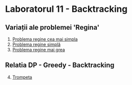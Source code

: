 # Laboratorul 11 - Backtracking

## Variații ale problemei 'Regina'
1. [Problema regine cea mai simpla](https://www.pbinfo.ro/probleme/1281/regine1)
2. [Problema regine simplă](https://www.nerdarena.ro/problema/regine)
3. [Problema regine mai grea](https://www.infoarena.ro/problema/regine2)

## Relatia DP - Greedy - Backtracking
4. [Trompeta](https://infoarena.ro/problema/trompeta)
